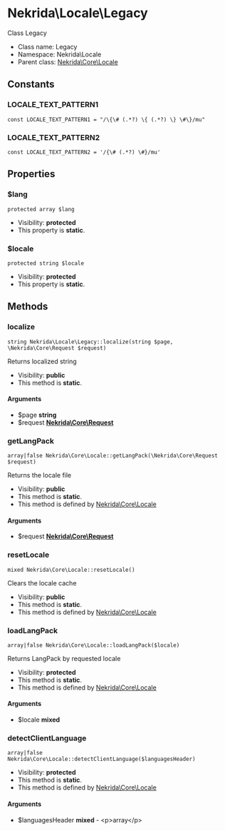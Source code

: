 Nekrida\Locale\Legacy
===============

Class Legacy




* Class name: Legacy
* Namespace: Nekrida\Locale
* Parent class: [Nekrida\Core\Locale](Nekrida-Core-Locale.md)



Constants
----------


### LOCALE_TEXT_PATTERN1

    const LOCALE_TEXT_PATTERN1 = "/\{\# (.*?) \{ (.*?) \} \#\}/mu"





### LOCALE_TEXT_PATTERN2

    const LOCALE_TEXT_PATTERN2 = '/{\# (.*?) \#}/mu'





Properties
----------


### $lang

    protected array $lang





* Visibility: **protected**
* This property is **static**.


### $locale

    protected string $locale





* Visibility: **protected**
* This property is **static**.


Methods
-------


### localize

    string Nekrida\Locale\Legacy::localize(string $page, \Nekrida\Core\Request $request)

Returns localized string



* Visibility: **public**
* This method is **static**.


#### Arguments
* $page **string**
* $request **[Nekrida\Core\Request](Nekrida-Core-Request.md)**



### getLangPack

    array|false Nekrida\Core\Locale::getLangPack(\Nekrida\Core\Request $request)

Returns the locale file



* Visibility: **public**
* This method is **static**.
* This method is defined by [Nekrida\Core\Locale](Nekrida-Core-Locale.md)


#### Arguments
* $request **[Nekrida\Core\Request](Nekrida-Core-Request.md)**



### resetLocale

    mixed Nekrida\Core\Locale::resetLocale()

Clears the locale cache



* Visibility: **public**
* This method is **static**.
* This method is defined by [Nekrida\Core\Locale](Nekrida-Core-Locale.md)




### loadLangPack

    array|false Nekrida\Core\Locale::loadLangPack($locale)

Returns LangPack by requested locale



* Visibility: **protected**
* This method is **static**.
* This method is defined by [Nekrida\Core\Locale](Nekrida-Core-Locale.md)


#### Arguments
* $locale **mixed**



### detectClientLanguage

    array|false Nekrida\Core\Locale::detectClientLanguage($languagesHeader)





* Visibility: **protected**
* This method is **static**.
* This method is defined by [Nekrida\Core\Locale](Nekrida-Core-Locale.md)


#### Arguments
* $languagesHeader **mixed** - &lt;p&gt;array&lt;/p&gt;


